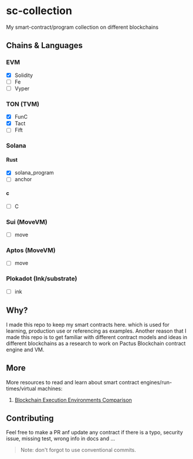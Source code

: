 # sc-collection

My smart-contract/program collection on different blockchains

## Chains & Languages

### EVM

* [X] Solidity
* [ ]  Fe
* [ ]  Vyper

### TON (TVM)

* [X] FunC
* [X] Tact
* [ ]  Fift

### Solana

#### Rust

* [X] solana_program
* [ ]  anchor

#### c

* [ ] C

### Sui (MoveVM)

* [ ] move

### Aptos (MoveVM)

* [ ] move

### Plokadot (Ink/substrate)

* [ ] ink

## Why?

I made this repo to keep my smart contracts here. which is used for learning, production use or referencing as examples.
Another reason that I made this repo is to get familiar with different contract models and ideas in different blockchains as a research to work on Pactus Blockchain contract engine and VM.

## More

More resources to read and learn about smart contract engines/run-times/virtual machines:

1. [Blockchain Execution Environments Comparison](https://101blockchains.com/blockchain-execution-environments-comparison)


## Contributing

Feel free to make a PR anf update any contract if there is a typo, security issue, missing test, wrong info in docs and ...

> Note: don't forgot to use conventional commits.

